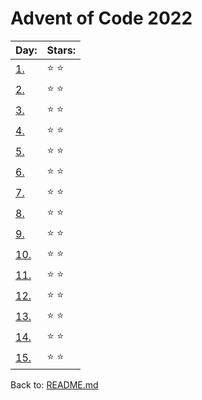 # Advent of Code 2022

| Day:                      | Stars:           |
| ------------------------- | ---------------- | 
|[1.](/2022/code/day1.py)   | :star: :star:    |
|[2.](/2022/code/day2.py)   | :star: :star:    |
|[3.](/2022/code/day3.py)   | :star: :star:    |
|[4.](/2022/code/day4.py)   | :star: :star:    |
|[5.](/2022/code/day5.py)   | :star: :star:    |
|[6.](/2022/code/day6.py)   | :star: :star:    |
|[7.](/2022/code/day7.py)   | :star: :star:    |
|[8.](/2022/code/day8.py)   | :star: :star:    |
|[9.](/2022/code/day9.py)   | :star: :star:    |
|[10.](/2022/code/day10.py) | :star: :star:    |
|[11.](/2022/code/day11.py) | :star: :star:    |
|[12.](/2022/code/day12.py) | :star: :star:    |
|[13.](/2022/code/day13.py) | :star: :star:    |
|[14.](/2022/code/day14.py) | :star: :star:    |
|[15.](/2022/code/day15.py) | :star: :star:    |


Back to: [README.md](../README.md)